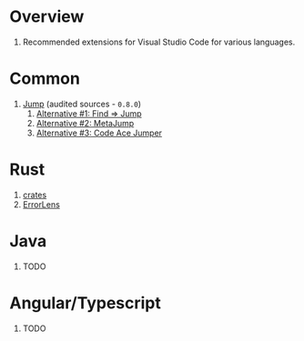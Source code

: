 # Overview
1. Recommended extensions for Visual Studio Code for various languages.


# Common
1. [Jump](https://marketplace.visualstudio.com/items?itemName=wenfangdu.jump) (audited sources - `0.8.0`)
    1. [Alternative #1: Find => Jump](https://marketplace.visualstudio.com/items?itemName=usernamehw.find-jump)
    1. [Alternative #2: MetaJump](https://marketplace.visualstudio.com/items?itemName=metaseed.MetaJump)
    1. [Alternative #3: Code Ace Jumper](https://marketplace.visualstudio.com/items?itemName=lucax88x.codeacejumper)


# Rust
1. [crates](https://marketplace.visualstudio.com/items?itemName=serayuzgur.crates)
1. [ErrorLens](https://marketplace.visualstudio.com/items?itemName=usernamehw.errorlens)


# Java
1. TODO


# Angular/Typescript
1. TODO

